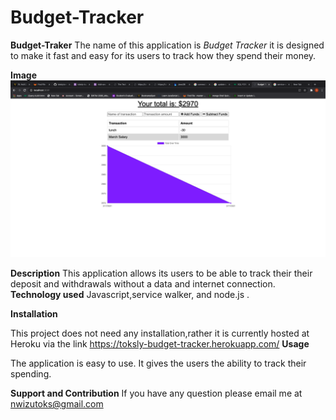 # Budget-Tracker
<strong>Budget-Traker</strong>
The name of this application is <i>Budget Tracker</i> it is designed to make it fast and easy for its users to track how they spend their money.

<strong>Image</strong>
![](Assets/images/screenShot.png)

<strong>Description</strong>
This application allows its users to be able to track their their deposit and withdrawals without a data and internet connection.
<strong>Technology used</strong>
 Javascript,service walker, and node.js . 

<strong>Installation</strong>

This project does not need any installation,rather it is currently hosted at Heroku via the link https://toksly-budget-tracker.herokuapp.com/
<strong>Usage</strong>

The application is easy to use. It gives the users the ability to track their spending.

<strong>Support and Contribution</strong>
If you have any question please email me at nwizutoks@gmail.com
